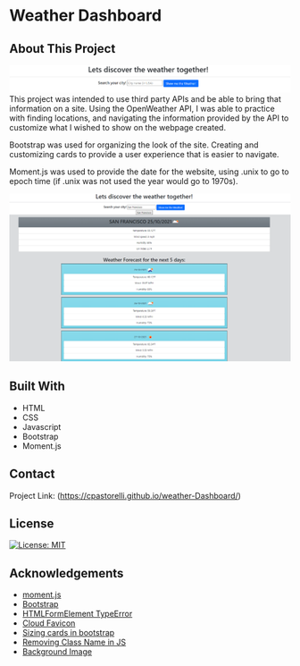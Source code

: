 # Weather Dashboard

## About This Project

![Weather Start](./assets/images/weatherStart.png)
This project was intended to use third party APIs and be able to bring that information on a site. Using the OpenWeather API, I was able to practice with finding locations, and navigating the information provided by the API to customize what I wished to show on the webpage created. 

Bootstrap was used for organizing the look of the site. Creating and customizing cards to provide a user experience that is easier to navigate.

Moment.js was used to provide the date for the website, using .unix to go to epoch time (if .unix was not used the year would go to 1970s).

![Weather Search](./assets/images/weatherReturn.png)

## Built With
- HTML
- CSS
- Javascript
- Bootstrap
- Moment.js

## Contact
Project Link: (https://cpastorelli.github.io/weather-Dashboard/)
## License
[![License: MIT](https://img.shields.io/badge/License-MIT-yellow.svg)](https://opensource.org/licenses/MIT)


## Acknowledgements

- [moment.js](https://momentjs.com/guides/)
- [Bootstrap](https://getbootstrap.com/docs/5.1/components/card/)
- [HTMLFormElement TypeError](https://stackoverflow.com/questions/64044214/uncaught-typeerror-cannot-read-property-value-of-null-at-htmlformelement-ano)
- [Cloud Favicon](https://thenounproject.com/term/cloud/34853/)
- [Sizing cards in bootstrap](https://coreui.io/docs/utilities/sizing/)
- [Removing Class Name in JS](https://stackoverflow.com/questions/195951/how-can-i-change-an-elements-class-with-javascript)
- [Background Image](https://unsplash.com/s/photos/weather)